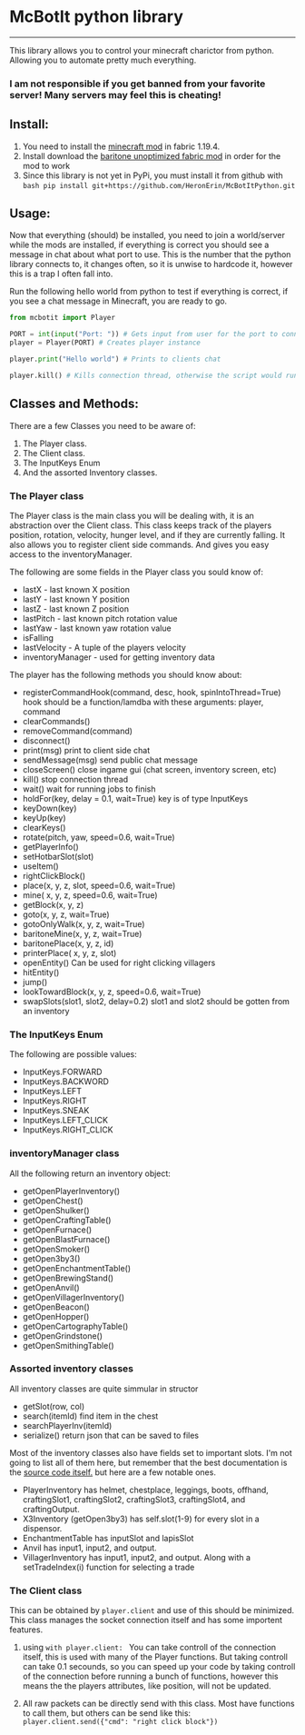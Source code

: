 # McBotIt python library
-----------------

This library allows you to control your minecraft charictor from python. Allowing you to automate pretty much everything.


### I am not responsible if you get banned from your favorite server! Many servers may feel this is cheating!



## Install: 
1. You need to install the [minecraft mod](https://github.com/HeronErin/McBotit/releases/tag/release) in fabric 1.19.4. 
2. Install download the [baritone unoptimized fabric mod](https://github.com/cabaletta/baritone/releases/download/v1.9.3/baritone-unoptimized-fabric-1.9.3.jar) in order for the mod to work
3. Since this library is not yet in PyPi, you must install it from github with ```bash
pip install git+https://github.com/HeronErin/McBotItPython.git``` 

## Usage:
Now that everything (should) be installed, you need to join a world/server while the mods are installed, if everything is correct you should see a message in chat about what port to use. This is the number that the python library connects to, it changes often, so it is unwise to hardcode it, however this is a trap I often fall into. 

Run the following hello world from python to test if everything is correct, if you see a chat message in Minecraft, you are ready to go. 
```python
from mcbotit import Player

PORT = int(input("Port: ")) # Gets input from user for the port to connect to
player = Player(PORT) # Creates player instance

player.print("Hello world") # Prints to clients chat

player.kill() # Kills connection thread, otherwise the script would run forever. 
```

## Classes and Methods:

There are a few Classes you need to be aware of:

1. The Player class.
2. The Client class.
3. The InputKeys Enum
4. And the assorted Inventory classes.


### The Player class
The Player class is the main class you will be dealing with, it is an abstraction over the Client class. This class keeps track of the players position, rotation, velocity, hunger level, and if they are currently falling. It also allows you to register client side commands. And gives you easy access to the inventoryManager.

The following are some fields in the Player class you sould know of:

* lastX - last known X position
* lastY - last known Y position
* lastZ - last known Z position
* lastPitch - last known pitch rotation value
* lastYaw - last known yaw rotation value
* isFalling
* lastVelocity - A tuple of the players velocity
* inventoryManager - used for getting inventory data

The player has the following methods you should know about:

*  registerCommandHook(command, desc, hook, spinIntoThread=True)
	hook should be a function/lamdba with these arguments: player, command
*  clearCommands()
*  removeCommand(command)
*  disconnect()
*  print(msg)
	print to client side chat
*  sendMessage(msg)
	send public chat message
*  closeScreen()
	close ingame gui (chat screen, inventory screen, etc)
*  kill()
	stop connection thread
*  wait()
	wait for running jobs to finish
*  holdFor(key, delay = 0.1, wait=True)
	key is of type InputKeys
*  keyDown(key)
*  keyUp(key)
*  clearKeys()
*  rotate(pitch, yaw, speed=0.6, wait=True)
*  getPlayerInfo()
*  setHotbarSlot(slot)
*  useItem()
*  rightClickBlock()
*  place(x, y, z, slot, speed=0.6, wait=True)
*  mine( x, y, z, speed=0.6, wait=True)
*  getBlock(x, y, z)
*  goto(x, y, z, wait=True)
*  gotoOnlyWalk(x, y, z, wait=True)
*  baritoneMine(x, y, z, wait=True)
*  baritonePlace(x, y, z, id)
*  printerPlace( x, y, z, slot)
*  openEntity()
	Can be used for right clicking villagers
*  hitEntity()
*  jump()
*  lookTowardBlock(x, y, z, speed=0.6, wait=True)
*  swapSlots(slot1, slot2, delay=0.2)
	slot1 and slot2 should be gotten from an inventory 

### The InputKeys Enum
The following are possible values:

* InputKeys.FORWARD
* InputKeys.BACKWORD
* InputKeys.LEFT
* InputKeys.RIGHT
* InputKeys.SNEAK
* InputKeys.LEFT_CLICK
* InputKeys.RIGHT_CLICK


### inventoryManager class
All the following return an inventory object:

* getOpenPlayerInventory()
* getOpenChest()
* getOpenShulker()
* getOpenCraftingTable()
* getOpenFurnace()
* getOpenBlastFurnace()
* getOpenSmoker()
* getOpen3by3()
* getOpenEnchantmentTable()
* getOpenBrewingStand()
* getOpenAnvil()
* getOpenVillagerInventory()
* getOpenBeacon()
* getOpenHopper()
* getOpenCartographyTable()
* getOpenGrindstone()
* getOpenSmithingTable()

### Assorted inventory classes
All inventory classes are quite simmular in structor

* getSlot(row, col)
* search(itemId) find item in the chest
* searchPlayerInv(itemId)
* serialize() return json that can be saved to files

Most of the inventory classes also have fields set to important slots. I'm not going to list all of them here, but remember that the best documentation is the [source code itself.](https://github.com/HeronErin/McBotItPython/blob/main/mcbotit/inventoryHelper.py#L81) but here are a few notable ones. 

* PlayerInventory has helmet, chestplace, leggings, boots, offhand, craftingSlot1, craftingSlot2, craftingSlot3, craftingSlot4, and craftingOutput.
* X3Inventory (getOpen3by3) has self.slot(1-9) for every slot in a dispensor.
* EnchantmentTable has inputSlot and lapisSlot
* Anvil has input1, input2, and output.
* VillagerInventory has input1, input2, and output. Along with a setTradeIndex(i) function for selecting a trade

### The Client class
This can be obtained by ```player.client```   and use of this should be minimized. This class manages the socket connection itself and has some importent features.

1. using ```with player.client: ```   You can take controll of the connection itself, this is used with many of the Player functions. But taking controll can take 0.1 secounds, so you can speed up your code by taking controll of the connection before running a bunch of functions, however this means the the players attributes, like position, will not be updated. 

2. All raw packets can be directly send with this class. Most have functions to call them, but others can be send like this: ``` player.client.send({"cmd": "right click block"})```